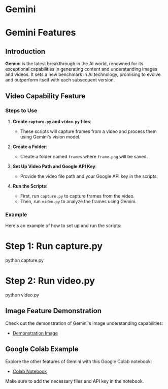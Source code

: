 # Gemini
# Gemini Features

## Introduction

**Gemini** is the latest breakthrough in the AI world, renowned for its exceptional capabilities in generating content and understanding images and videos. It sets a new benchmark in AI technology, promising to evolve and outperform itself with each subsequent version.

## Video Capability Feature

### Steps to Use

1. **Create `capture.py` and `video.py` files**:
   - These scripts will capture frames from a video and process them using Gemini's vision model.

2. **Create a Folder**:
   - Create a folder named `frames` where `frame.png` will be saved.

3. **Set Up Video Path and Google API Key**:
   - Provide the video file path and your Google API key in the scripts.

4. **Run the Scripts**:
   - First, run `capture.py` to capture frames from the video.
   - Then, run `video.py` to analyze the frames using Gemini.

### Example

Here's an example of how to set up and run the scripts:

# Step 1: Run capture.py
python capture.py

# Step 2: Run video.py
python video.py

## Image Feature Demonstration

Check out the demonstration of Gemini's image understanding capabilities:
- [Demonstration Image](https://github.com/Shubiks/Gemini/assets/136788972/c8a2e52a-a061-4bc3-82c2-69459b71cee9)

## Google Colab Example

Explore the other features of Gemini with this Google Colab notebook:
- [Colab Notebook](https://colab.research.google.com/drive/1FI0NbsszdxAicAitExYijhkQ_N3jLp_t?usp=sharing)

Make sure to add the necessary files and API key in the notebook.
